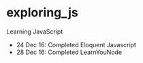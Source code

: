 # exploring_js
Learning JavaScript
* 24 Dec 16: Completed Eloquent Javascript
* 28 Dec 16: Completed LearnYouNode
